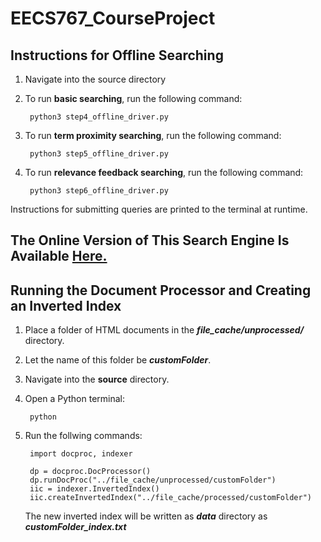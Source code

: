 # EECS767_CourseProject

## Instructions for Offline Searching

1. Navigate into the source directory

2. To run **basic searching**, run the following command:

        python3 step4_offline_driver.py

3. To run **term proximity searching**, run the following command:

        python3 step5_offline_driver.py

4. To run **relevance feedback searching**, run the following command:

        python3 step6_offline_driver.py

Instructions for submitting queries are printed to the terminal at runtime.



## The Online Version of This Search Engine Is Available [Here.](https://people.eecs.ku.edu/~j286m692/eecs767_webfiles/ "Group2 Search Engine")




## Running the Document Processor and Creating an Inverted Index

1. Place a folder of HTML documents in the **_file_cache/unprocessed/_** directory.

2. Let the name of this folder be **_customFolder_**.

3. Navigate into the **source** directory.

4. Open a Python terminal:

        python

5. Run the follwing commands:

        import docproc, indexer

        dp = docproc.DocProcessor()
        dp.runDocProc("../file_cache/unprocessed/customFolder")
        iic = indexer.InvertedIndex()
        iic.createInvertedIndex("../file_cache/processed/customFolder")

    The new inverted index will be written as **_data_** directory as **_customFolder\_index.txt_**
